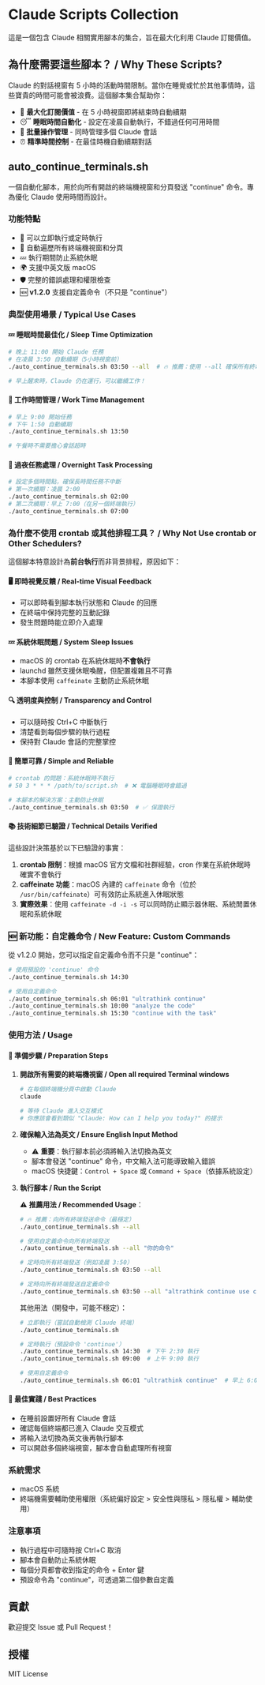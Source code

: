 # Claude Scripts Collection

這是一個包含 Claude 相關實用腳本的集合，旨在最大化利用 Claude 訂閱價值。

## 為什麼需要這些腳本？ / Why These Scripts?

Claude 的對話視窗有 5 小時的活動時間限制。當你在睡覺或忙於其他事情時，這些寶貴的時間可能會被浪費。這個腳本集合幫助你：

- 🎯 **最大化訂閱價值** - 在 5 小時視窗即將結束時自動續期
- 😴 **睡眠時間自動化** - 設定在凌晨自動執行，不錯過任何可用時間
- 🔄 **批量操作管理** - 同時管理多個 Claude 會話
- ⏰ **精準時間控制** - 在最佳時機自動續期對話

## auto_continue_terminals.sh

一個自動化腳本，用於向所有開啟的終端機視窗和分頁發送 "continue" 命令。專為優化 Claude 使用時間而設計。

### 功能特點

- 🚀 可以立即執行或定時執行
- 🔄 自動遍歷所有終端機視窗和分頁
- 💤 執行期間防止系統休眠
- 🌍 支援中英文版 macOS
- 🛡️ 完整的錯誤處理和權限檢查
- 🆕 **v1.2.0** 支援自定義命令（不只是 "continue"）

### 典型使用場景 / Typical Use Cases

#### 💤 睡眠時間最佳化 / Sleep Time Optimization
```bash
# 晚上 11:00 開始 Claude 任務
# 在凌晨 3:50 自動續期（5小時視窗前）
./auto_continue_terminals.sh 03:50 --all  # 🔥 推薦：使用 --all 確保所有終端都收到命令

# 早上醒來時，Claude 仍在運行，可以繼續工作！
```

#### 🏢 工作時間管理 / Work Time Management
```bash
# 早上 9:00 開始任務
# 下午 1:50 自動續期
./auto_continue_terminals.sh 13:50

# 午餐時不需要擔心會話超時
```

#### 🌙 過夜任務處理 / Overnight Task Processing
```bash
# 設定多個時間點，確保長時間任務不中斷
# 第一次續期：凌晨 2:00
./auto_continue_terminals.sh 02:00
# 第二次續期：早上 7:00（在另一個終端執行）
./auto_continue_terminals.sh 07:00
```

### 為什麼不使用 crontab 或其他排程工具？ / Why Not Use crontab or Other Schedulers?

這個腳本特意設計為**前台執行**而非背景排程，原因如下：

#### 🖥️ **即時視覺反饋 / Real-time Visual Feedback**
- 可以即時看到腳本執行狀態和 Claude 的回應
- 在終端中保持完整的互動記錄
- 發生問題時能立即介入處理

#### 💤 **系統休眠問題 / System Sleep Issues**
- macOS 的 crontab 在系統休眠時**不會執行**
- launchd 雖然支援休眠喚醒，但配置複雜且不可靠
- 本腳本使用 `caffeinate` 主動防止系統休眠

#### 🔍 **透明度與控制 / Transparency and Control**
- 可以隨時按 Ctrl+C 中斷執行
- 清楚看到每個步驟的執行過程
- 保持對 Claude 會話的完整掌控

#### 🎯 **簡單可靠 / Simple and Reliable**
```bash
# crontab 的問題：系統休眠時不執行
# 50 3 * * * /path/to/script.sh  # ❌ 電腦睡眠時會錯過

# 本腳本的解決方案：主動防止休眠
./auto_continue_terminals.sh 03:50  # ✅ 保證執行
```

#### 📚 **技術細節已驗證 / Technical Details Verified**

這些設計決策基於以下已驗證的事實：

1. **crontab 限制**：根據 macOS 官方文檔和社群經驗，cron 作業在系統休眠時確實不會執行
2. **caffeinate 功能**：macOS 內建的 `caffeinate` 命令（位於 `/usr/bin/caffeinate`）可有效防止系統進入休眠狀態
3. **實際效果**：使用 `caffeinate -d -i -s` 可以同時防止顯示器休眠、系統閒置休眠和系統休眠

### 🆕 **新功能：自定義命令 / New Feature: Custom Commands**

從 v1.2.0 開始，您可以指定自定義命令而不只是 "continue"：

```bash
# 使用預設的 'continue' 命令
./auto_continue_terminals.sh 14:30

# 使用自定義命令
./auto_continue_terminals.sh 06:01 "ultrathink continue"
./auto_continue_terminals.sh 10:00 "analyze the code"
./auto_continue_terminals.sh 15:30 "continue with the task"
```

### 使用方法 / Usage

#### 📝 **準備步驟 / Preparation Steps**

1. **開啟所有需要的終端機視窗 / Open all required Terminal windows**
   ```bash
   # 在每個終端機分頁中啟動 Claude
   claude
   
   # 等待 Claude 進入交互模式
   # 你應該會看到類似 "Claude: How can I help you today?" 的提示
   ```

2. **確保輸入法為英文 / Ensure English Input Method**
   - ⚠️ **重要**：執行腳本前必須將輸入法切換為英文
   - 腳本會發送 "continue" 命令，中文輸入法可能導致輸入錯誤
   - macOS 快捷鍵：`Control + Space` 或 `Command + Space`（依據系統設定）

3. **執行腳本 / Run the Script**
   
   ⚠️ **推薦用法 / Recommended Usage**：
   ```bash
   # 🔥 推薦：向所有終端發送命令（最穩定）
   ./auto_continue_terminals.sh --all
   
   # 使用自定義命令向所有終端發送
   ./auto_continue_terminals.sh --all "你的命令"
   
   # 定時向所有終端發送（例如凌晨 3:50）
   ./auto_continue_terminals.sh 03:50 --all
   
   # 定時向所有終端發送自定義命令
   ./auto_continue_terminals.sh 03:50 --all "altrathink continue use context7"
   ```
   
   其他用法（開發中，可能不穩定）：
   ```bash
   # 立即執行（嘗試自動檢測 Claude 終端）
   ./auto_continue_terminals.sh
   
   # 定時執行（預設命令 'continue'）
   ./auto_continue_terminals.sh 14:30  # 下午 2:30 執行
   ./auto_continue_terminals.sh 09:00  # 上午 9:00 執行
   
   # 使用自定義命令
   ./auto_continue_terminals.sh 06:01 "ultrathink continue"  # 早上 6:01 執行自定義命令
   ```

#### 🎯 **最佳實踐 / Best Practices**

- 在睡前設置好所有 Claude 會話
- 確認每個終端都已進入 Claude 交互模式
- 將輸入法切換為英文後再執行腳本
- 可以開啟多個終端視窗，腳本會自動處理所有視窗

### 系統需求

- macOS 系統
- 終端機需要輔助使用權限（系統偏好設定 > 安全性與隱私 > 隱私權 > 輔助使用）

### 注意事項

- 執行過程中可隨時按 Ctrl+C 取消
- 腳本會自動防止系統休眠
- 每個分頁都會收到指定的命令 + Enter 鍵
- 預設命令為 "continue"，可透過第二個參數自定義

## 貢獻

歡迎提交 Issue 或 Pull Request！

## 授權

MIT License
